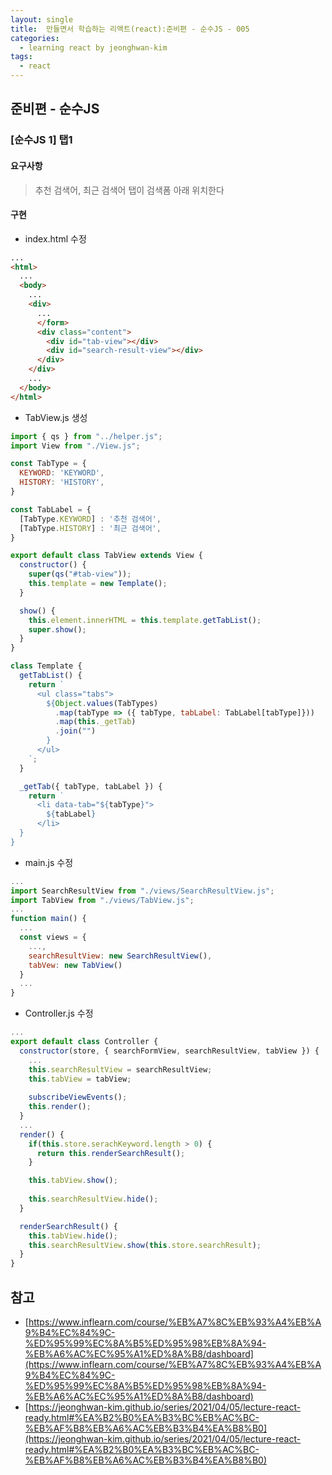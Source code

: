 ```yaml
---
layout: single
title:  만들면서 학습하는 리액트(react):준비편 - 순수JS - 005
categories: 
  - learning react by jeonghwan-kim
tags: 
  - react
---
```


## 준비편 - 순수JS

### [순수JS 1] 탭1

#### 요구사항

> 추천 검색어, 최근 검색어 탭이 검색폼 아래 위치한다

#### 구현

- index.html 수정

```html
...
<html>
  ...
  <body>
    ...
    <div>
      ...
      </form>
      <div class="content">
        <div id="tab-view"></div>
        <div id="search-result-view"></div>
      </div>
    </div>
    ...
  </body>
</html>
```

- TabView.js 생성

```javascript
import { qs } from "../helper.js";
import View from "./View.js";

const TabType = {
  KEYWORD: 'KEYWORD',
  HISTORY: 'HISTORY',
}

const TabLabel = {
  [TabType.KEYWORD] : '추천 검색어',
  [TabType.HISTORY] : '최근 검색어',
}

export default class TabView extends View {
  constructor() {
    super(qs("#tab-view"));
    this.template = new Template();
  }

  show() {
    this.element.innerHTML = this.template.getTabList();
    super.show();
  }
}

class Template {
  getTabList() {
    return `
      <ul class="tabs">
        ${Object.values(TabTypes)
          .map(tabType => ({ tabType, tabLabel: TabLabel[tabType]}))
          .map(this._getTab)
          .join("")
        }
      </ul>
    `;
  }

  _getTab({ tabType, tabLabel }) {
    return `
      <li data-tab="${tabType}">
        ${tabLabel}
      </li>
  }
}
```

- main.js 수정

```javascript
...
import SearchResultView from "./views/SearchResultView.js";
import TabView from "./views/TabView.js";
...
function main() {
  ...
  const views = {
    ...,
    searchResultView: new SearchResultView(),
    tabVew: new TabView()
  }
  ...
}
```

- Controller.js 수정

```javascript
...
export default class Controller {
  constructor(store, { searchFormView, searchResultView, tabView }) {
    ...
    this.searchResultView = searchResultView;
    this.tabView = tabView;
    
    subscribeViewEvents();
    this.render();
  }
  ...
  render() {
    if(this.store.serachKeyword.length > 0) {
      return this.renderSearchResult();
    }

    this.tabView.show();
    
    this.searchResultView.hide();
  }

  renderSearchResult() {
    this.tabView.hide();
    this.searchResultView.show(this.store.searchResult);
  }
}
```

## 참고
- [https://www.inflearn.com/course/%EB%A7%8C%EB%93%A4%EB%A9%B4%EC%84%9C-%ED%95%99%EC%8A%B5%ED%95%98%EB%8A%94-%EB%A6%AC%EC%95%A1%ED%8A%B8/dashboard](https://www.inflearn.com/course/%EB%A7%8C%EB%93%A4%EB%A9%B4%EC%84%9C-%ED%95%99%EC%8A%B5%ED%95%98%EB%8A%94-%EB%A6%AC%EC%95%A1%ED%8A%B8/dashboard)
- [https://jeonghwan-kim.github.io/series/2021/04/05/lecture-react-ready.html#%EA%B2%B0%EA%B3%BC%EB%AC%BC-%EB%AF%B8%EB%A6%AC%EB%B3%B4%EA%B8%B0](https://jeonghwan-kim.github.io/series/2021/04/05/lecture-react-ready.html#%EA%B2%B0%EA%B3%BC%EB%AC%BC-%EB%AF%B8%EB%A6%AC%EB%B3%B4%EA%B8%B0)